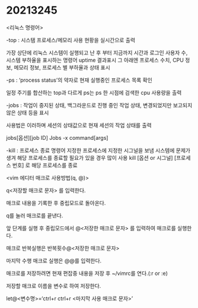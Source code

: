 # 20213245

<리눅스 명령어>


-top : 시스탬 프로세스/메모리 사용 현황을 실시간으로 출력

가장 상단에 리눅스 시스템이 실행되고 난 후 부터 지금까지 시간과 로그인 사용자 수, 시스템 부하율을 표시하는 명령어 uptime 결과표시
그 아래엔 프로세스 수치, CPU 정보, 메모리 정보, 프로세스 별 부하율과 상태 표시


-ps : ‘process status’의 약자로 현재 실행중인 프로세스 목록 확인

일정 주기를 합산하는 top과 다르게 ps는 ps 한 시점에 검색한 cpu 사용량을 출력


-jobs : 작업이 중지된 상태, 백그라운드로 진행 중인 작업 상태, 변경되었지만 보고되지 않은 상태 등을 표시

사용법은 이러하며 세션의 상태값으로 현재 세션의 작업 상태를 출력

jobs[옵션][job ID]
Jobs -x command[args]


-kill : 프로세스 종료 명령어
지정한 프로세스에 지정한 시그널을 보냄
시스템에 문제가 생겨 해당 프로세스를 종료할 필요가 있을 경우 많이 사용
kill [옵션 or 시그널] [프로세스 번호] 로 해당 프로세스를 종료


<vim 에디터 매크로 사용방법(q, @)>


q<저장할 매크로 문자> 를 입력한다.

매크로 내용을 기록한 후 중립모드로 돌아온다.

q를 눌러 매크로를 끝낸다.


앞 단계를 실행 후 중립모드에서 @<저장한 매크로 문자> 를 입력하여 매크로를 실행한다.

매크로 반복실행은 반복횟수@<저장한 매크로 문자>

마지막 수행 매크로 실행은 @@를 입력한다.


매크로를 저장하려면 현재 편잡중 내용을 저장 후 ~/vimrc를 연다.(:r or :e)

저장할 매크로 이름을 변수로 하여 저장한다.

let@<변수명>=‘ctrl+r ctrl+r <마지막 사용 매크로 문자>’

